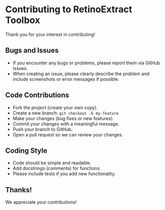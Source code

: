 # Contributing to RetinoExtract Toolbox

Thank you for your interest in contributing!

## Bugs and Issues
- If you encounter any bugs or problems, please report them via GitHub Issues.
- When creating an issue, please clearly describe the problem and include screenshots or error messages if possible.

## Code Contributions
- Fork the project (create your own copy).
- Create a new branch: `git checkout -b my-feature`
- Make your changes (bug fixes or new features).
- Commit your changes with a meaningful message.
- Push your branch to GitHub.
- Open a pull request so we can review your changes.

## Coding Style
- Code should be simple and readable.
- Add docstrings (comments) for functions.
- Please include tests if you add new functionality.

## Thanks!
We appreciate your contributions!
